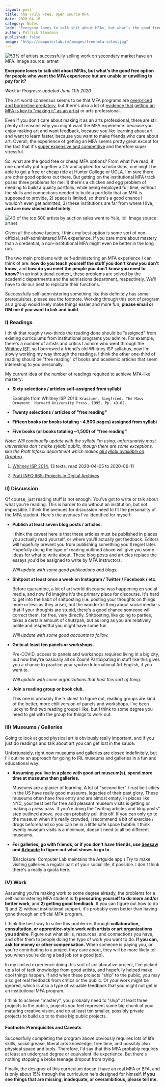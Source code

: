 ```yaml
---
layout: post
title: The Truly Free, Open Source MFA
date: 2020-04-16
category: Notes
lede: "Everyone loves to talk shit about MFAs, but what's the good free option for people who want the MFA experience but are unable or unwilling to pay for it?"
author: Patrick Steadman
published: false
image: "http://computerlab.io/images/free-mfa-sales.jpg"
---
```


![53% of artists successfully selling work on secondary market have an MFA. Image source: artnet](/images/free-mfa-sales.jpg)

__Everyone loves to talk shit about MFAs, but what's the good free option for people who want the MFA experience but are unable or unwilling to pay for it?__

*Work in Progress: updated June 11th 2020*

The art world consensus seems to be that MFA programs are [overpriced and
borderline predatory](http://bfamfaphd.com/#topic-reports), but there's also a
lot of [evidence that getting an MFA is key to "making it" as an
artist](https://news.artnet.com/art-world/mfa-degree-successful-artists-620891)
or arts professional. 

Even if you don't care about making it as an arts professional, there are still
plenty of reasons why you might want the MFA experience: because you enjoy
making art and want feedback, because you like learning about art and want to
learn faster, because you want to make friends who care about art. Overall, the
experience of getting an MFA seems pretty great except for the fact that it's
[super expensive and
competitive](https://www.vulture.com/2013/12/saltz-on-the-trouble-with-the-mfa.html)
and therefore super stressful.

So, what are the good free or cheap MFA options? From what I've read, if one
carefully put together a CV and applied for scholarships, one might be able to
get a free or cheap ride at Hunter College or UCLA. I'm sure there are other
good options out there. But getting on the institutional MFA track poses three
problems for me: 1) there's a chicken and egg problem of needing to build a
quality portfolio, while being employed full time, without the skills and
connections needed to build a portfolio that an MFA is supposed to provide, 2)
space is limited, so there's a good chance I wouldn't even get admitted, 3)
these institutions are far from where I live, __and are now closed
indefinitely__.

![43 of the top 500 artists by auction sales went to Yale, lol. Image source: artnet](/images/free-mfa-yale.jpg)

Given all the above factors, I think my best option is some sort of
non-official, self-administered MFA experience. If you care more about mastery
than a credential, a non-institutional MFA might even be better in the long run.

The two main problems with self-administering an MFA experience I can think of
are: __how do you teach yourself the stuff you don't know you don't know__, and __how
do you meet the people you don't know you need to know?__ In an institutional
context, these problems are solved by the academic departments and the
admissions department, respectively. We'll have to do our best to replicate
their functions. 

Successfully self-administering something like this definitely has some
prerequisites, please see the footnote. Working through this sort of program as
a group would likely make things easier and more fun, __please email or DM me if
you want to link and build__.

### I) Readings

I think that roughly two-thirds the reading done should be "assigned" from
existing curriculums from institutional programs you admire. For example,
there's a number of artists and critics I admire who went through the [Whitney
ISP](https://whitney.org/collection/research/isp), so I borrowed a friend's old
Whitney ISP syllabus, now I'm slowly working my way through the readings. I
think the other one-third of reading should be "free reading" of books and
academic articles that seem interesting to you personally.

My current idea of the number of readings required to achieve MFA-like mastery:

- __Sixty selections / articles self-assigned from syllabi__

  Example from Whitney ISP 2014: `Kracauer, Siegfried. The Mass Ornament. Harvard University Press, 1995. Pp. 49-62.`

- __Twenty selections / articles of "free reading"__

- __Fifteen books (or books totaling ~4,500 pages) assigned from syllabi__

- __Five books (or books totaling ~1,500) of "free reading"__

*Note: Will continually update with the syllabi I'm using, unfortunately most
universities don't make syllabi public, though there are some exceptions, like
the Pratt Infosci department which makes [all syllabi available on
Dropbox](https://www.pratt.edu/academics/information/current-students/syllabus-archive/).*

1) [Whitney ISP 2014](https://library.computerlab.io/shelf/3), 13 texts, read 2020-04-05 to 2020-06-11

2) [Pratt INFO 665: Projects in Digital Archives](https://library.computerlab.io/shelf/6)

### II) Discussion

Of course, just reading stuff is not enough. You've got to write or talk about
what you're reading. This is harder to do without an institution, but not
impossible.  I think the avenues for discussion need to fit the personality of
the MFA student. Here's the avenues I've identified for myself:

- __Publish at least seven blog posts / articles.__ 

  I think the caveat here is that these articles must be published in places you
  actually read yourself, or where you'll actually get feedback. Editors will
  hopefully prevent you from publishing something you'll regret later.
  Hopefully doing the type of reading outlined above will give you some ideas
  for what to write about. These blog posts and articles replace the essays
  you'd be assigned to write by MFA instructors.

  *Will update with some good publications and blogs.*

- __Shitpost at least once a week on Instagram / Twitter / Facebook / etc.__ 

  Before quarantine, a lot of art world discourse was happening on social media,
  and now I'd imagine it's the primary place for discourse. It's hard to get into
  the habit of shitposting (i.e.  posting your thoughts on things more or less
  as they arise), but the wonderful thing about social media is that if your
  thoughts are stupid, there's a good chance someone will correct them, for free,
  very directly. Shitposting, like going to parties, takes a certain amount of
  chutzpah, but as long as you are relatively polite and respectful you might
  have some fun.

  *Will update with some good accounts to follow.*

- __Go to at least ten panels or workshops.__ 

  Pre-COVID, access to panels and workshops required living in a big city, but
  now they're basically all on Zoom!  Participating in stuff like this gives you
  a chance to practice your *spoken* International Art English, if you want to.

  *Will update with some organizations that host this sort of thing.*

- __Join a reading group or book club.__ 

  This one is probably the trickiest to figure out, reading groups are kind of
  the better, more chill version of panels and workshops. I've been lucky to find
  two reading groups I like, but I think to some degree you need to gel with the
  group for things to work out.

### III) Museums / Galleries

Going to look at good physical art is obviously really important, and if
you just do readings and talk about art you can get lost in the sauce.

Unfortunately, right now museums and galleries are closed indefinitely, but I'll
outline an approach for going to IRL museums and galleries in a fun and
educational way:

- __Assuming you live in a place with good art museum(s), spend more time at
  museums than galleries.__ 

  Museums are a glacier of learning. A lot of "second tier" / rust belt cities
  in the US have really good museums, legacies of their past glory. These museums
  often have free entry and are almost empty. In places like NYC, your best bet
  for free and pleasant museum visits is getting or making a press pass. If
  you're doing the "writing articles and blog posts" step outlined above, you can
  probably pull this off.  If you can only go to the museum when it's really
  crowded, I recommend a bit of exercise / drugs beforehand so you can be in a
  little safe space bubble. I think twenty museum visits is a minimum, doesn't
  need to all be different museums.

- __For galleries, go with friends, or if you don't have friends, use
  [Seesaw](https://apps.apple.com/us/app/see-saw-gallery-guide/id791643418) and
  [Artguide](https://apps.apple.com/us/app/artguide/id508043725) to figure out
  what shows to go to.__ 

  (Disclosure: Computer Lab maintains the Artguide app.) Try to make visiting
  galleries a regular part of your social life, if possible. I don't think
  there's a really a quota here.

### IV) Work

Assuming you're making work to some degree already, the problems for a
self-administering MFA student is __1) pressuring yourself to do more and/or
better work__, and __2) getting good feedback__. If you can figure out how to do 1)
and 2) without institutional support, it's probably even better than having gone
through an official MFA program. 

I think the best way to solve this problem is through __collaboration,
consultation, or apprentice-style work with artists or art organizations you
admire__. Figure out what skills, resources, and connections you have, and offer
them to people doing the type of work you want to do. __If you can, ask for money
or other compensation.__ When someone is paying you, or you're contributing to a
project they care about, they will be more likely tell you when you're doing a
bad job (or a good job).

In my limited experience doing this sort of collaborative project, I've picked
up a lot of tacit knowledge from good artists, and hopefully helped make cool
things happen. If and when these projects "ship" to the public, you may also get
real feedback from critics or the public. Or your work might be ignored, which
is also a type of valuable feedback that you might not get in an institutional
MFA program.

I think to achieve "mastery", you probably need to "ship" at least three
projects to the public, projects you feel represent some big chunk of your
maturing creative vision, and do at least ten smaller, possibly private projects
to build up to to these big public projects.

#### Footnote: Prerequisites and Caveats

Successfully completing the program above obviously requires lots of life
skills, social grease, liberal arts knowledge, free time, and possibly also
physical space and tools. Therefore, I'd say that this MFA probably requires at
least an undergrad degree or equivalent life experience. But there's nothing
stopping a broke teenage dropout from trying.

Finally, the designer of this curriculum doesn't have an real MFA or BFA, and is
only about 15% through the curriculum he's designed for himself. __If you see
things that are missing, inadequate, or overambitious, please tell me.__

